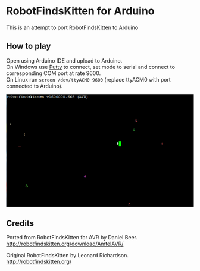 RobotFindsKitten for Arduino
===

This is an attempt to port RobotFindsKitten to Arduino

## How to play

Open using Arduino IDE and upload to Arduino.   
On Windows use <a href="http://www.chiark.greenend.org.uk/~sgtatham/putty/" target="_blank">Putty</a> to connect, set mode to serial and connect to corresponding COM port at rate 9600.   
On Linux run `screen /dev/ttyACM0 9600` (replace ttyACM0 with port connected to Arduino).


![Screenshot on PuTTY](screenshot.jpg)

## Credits

Ported from RobotFindsKitten for AVR by Daniel Beer.   
http://robotfindskitten.org/download/AmtelAVR/  

Original RobotFindsKitten by Leonard Richardson.   
http://robotfindskitten.org/
 
